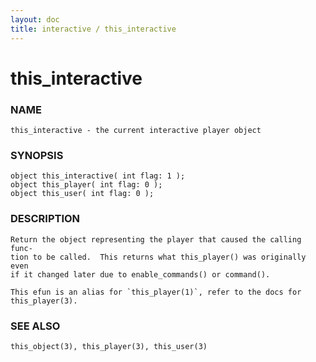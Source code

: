```yaml
---
layout: doc
title: interactive / this_interactive
---
```

# this_interactive

### NAME

    this_interactive - the current interactive player object

### SYNOPSIS

    object this_interactive( int flag: 1 );
    object this_player( int flag: 0 );
    object this_user( int flag: 0 );

### DESCRIPTION

    Return the object representing the player that caused the calling func‐
    tion to be called.  This returns what this_player() was originally even
    if it changed later due to enable_commands() or command().

    This efun is an alias for `this_player(1)`, refer to the docs for
    this_player(3).

### SEE ALSO

    this_object(3), this_player(3), this_user(3)
